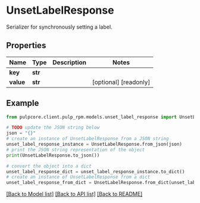 # UnsetLabelResponse

Serializer for synchronously setting a label.

## Properties

Name | Type | Description | Notes
------------ | ------------- | ------------- | -------------
**key** | **str** |  | 
**value** | **str** |  | [optional] [readonly] 

## Example

```python
from pulpcore.client.pulp_rpm.models.unset_label_response import UnsetLabelResponse

# TODO update the JSON string below
json = "{}"
# create an instance of UnsetLabelResponse from a JSON string
unset_label_response_instance = UnsetLabelResponse.from_json(json)
# print the JSON string representation of the object
print(UnsetLabelResponse.to_json())

# convert the object into a dict
unset_label_response_dict = unset_label_response_instance.to_dict()
# create an instance of UnsetLabelResponse from a dict
unset_label_response_from_dict = UnsetLabelResponse.from_dict(unset_label_response_dict)
```
[[Back to Model list]](../README.md#documentation-for-models) [[Back to API list]](../README.md#documentation-for-api-endpoints) [[Back to README]](../README.md)


